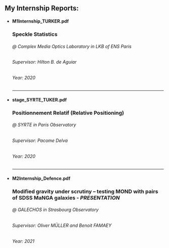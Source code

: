 ## My Internship Reports:
* #### M1Internship_TURKER.pdf
  
  ### Speckle Statistics
  ###### @ Complex Media Optics Laboratory in LKB of ENS Paris
  
  ###### Supervisor: _Hilton B. de Aguiar_
  
  ###### Year: 2020
  
  
  ---
  
* #### stage_SYRTE_TUKER.pdf
  
  ### Positionnement Relatif (Relative Positioning)
  
  ###### @ SYRTE in Paris Observatory
  
  ###### Supervisor: _Pacome Delva_
  
  ###### Year: 2020
  
  
  ---
  
* #### M2Internship_Defence.pdf

  ### Modified gravity under scrutiny – testing MOND with pairs of SDSS MaNGA galaxies - _PRESENTATION_
  
  ###### @ GALECHOS in Strasbourg Observatory
  
  ###### Supervisor: _Oliver MÜLLER_ and _Benoit FAMAEY_
  
  ###### Year: 2021
